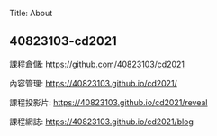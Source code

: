 Title: About

## 40823103-cd2021

課程倉儲: <a href="https://github.com/40823103/cd2021">https://github.com/40823103/cd2021</a>

內容管理: <a href="https://40823103.github.io/cd2021/">https://40823103.github.io/cd2021/</a>

課程投影片: <a href="https://40823103.github.io/cd2021/reveal">https://40823103.github.io/cd2021/reveal</a>

課程網誌: <a href="https://40823103.github.io/cd2021/blog">https://40823103.github.io/cd2021/blog</a>









